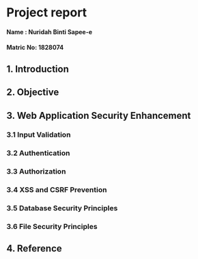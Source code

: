 # Project report

#### Name : Nuridah Binti Sapee-e
#### Matric No: 1828074

## 1. Introduction

## 2. Objective

## 3. Web Application Security Enhancement
   ### 3.1 Input Validation
   ### 3.2 Authentication
   ### 3.3 Authorization
   ### 3.4 XSS and CSRF Prevention
   ### 3.5 Database Security Principles
   ### 3.6 File Security Principles

## 4. Reference

